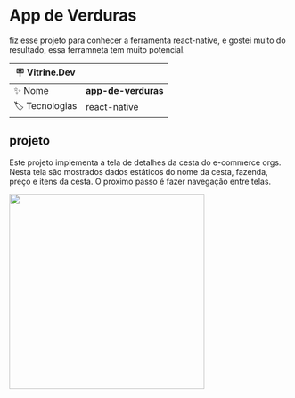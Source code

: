 # App de Verduras

fiz esse projeto para conhecer a ferramenta react-native, e gostei muito do resultado, essa ferramneta tem muito potencial.

| :placard: Vitrine.Dev |     |
| -------------  | --- |
| :sparkles: Nome        | **app-de-verduras**
| :label: Tecnologias | react-native

## projeto

Este projeto implementa a tela de detalhes da cesta do e-commerce orgs. Nesta tela são mostrados dados estáticos do nome da cesta, fazenda, preço e itens da cesta. O proximo passo é fazer navegação entre telas.

<img src="https://user-images.githubusercontent.com/9091491/123982988-e3ccb700-d999-11eb-880e-872881ee8b10.gif#vitrinedev" width="350" />
